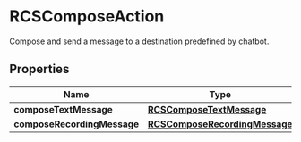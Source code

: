 

# RCSComposeAction

Compose and send a message to a destination predefined by chatbot.

## Properties

| Name | Type | Description | Notes |
|------------ | ------------- | ------------- | -------------|
|**composeTextMessage** | [**RCSComposeTextMessage**](RCSComposeTextMessage.md) |  |  [optional] |
|**composeRecordingMessage** | [**RCSComposeRecordingMessage**](RCSComposeRecordingMessage.md) |  |  [optional] |



